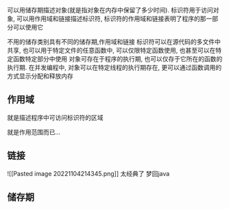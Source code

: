 可以用储存期描述对象(就是指对象在内存中保留了多少时间). 标识符用于访问对象, 可以用作用域和链接描述标识符, 标识符的作用域和链接表明了程序的那一部分可以使用它

不用的储存类别具有不同的储存期,作用域和链接
标识符可以在源代码的多文件中共享, 也可以用于特定文件的任意函数中, 可以仅限特定函数使用, 也甚至可以在特定函数特定部分中使用
对象可存在于程序的执行期, 也可以仅存于它所在的函数的执行期. 在并发编程中, 对象可以在特定线程的执行期存在, 更可以通过函数调用的方式显示分配和释放内存

## 作用域
就是描述程序中可访问标识符的区域

就是作用范围而已...

## 链接
![[Pasted image 20221104214345.png]]
太经典了 梦回java
## 储存期



